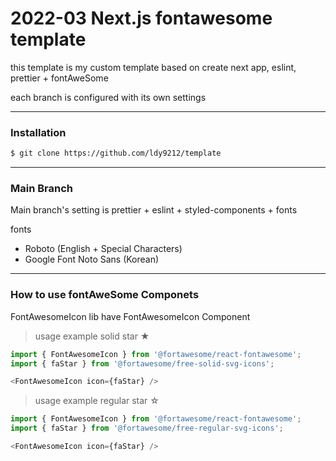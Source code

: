 # 2022-03 Next.js fontawesome template

this template is my custom template based on create next app, eslint, prettier + fontAweSome

each branch is configured with its own settings

---

### Installation

```bash
$ git clone https://github.com/ldy9212/template
```
---

### Main Branch

Main branch's setting is prettier + eslint + styled-components + fonts

fonts 
- Roboto (English + Special Characters)
- Google Font Noto Sans (Korean)  

---

### How to use fontAweSome Componets

FontAwesomeIcon lib have FontAwesomeIcon Component

>usage example solid star ★

```ts
import { FontAwesomeIcon } from '@fortawesome/react-fontawesome';
import { faStar } from '@fortawesome/free-solid-svg-icons';

<FontAwesomeIcon icon={faStar} />
```

> usage example regular star ☆

```ts
import { FontAwesomeIcon } from '@fortawesome/react-fontawesome';
import { faStar } from '@fortawesome/free-regular-svg-icons';

<FontAwesomeIcon icon={faStar} />
```


